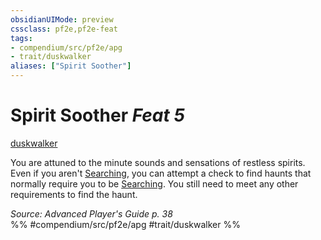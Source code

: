 ```yaml
---
obsidianUIMode: preview
cssclass: pf2e,pf2e-feat
tags:
- compendium/src/pf2e/apg
- trait/duskwalker
aliases: ["Spirit Soother"]
---
```

# Spirit Soother  *Feat 5*  
[duskwalker](duskwalker-apg.md "Duskwalker Ancestry & Heritage Trait")  


You are attuned to the minute sounds and sensations of restless spirits. Even if you aren't [Searching](search.md), you can attempt a check to find haunts that normally require you to be [Searching](search.md). You still need to meet any other requirements to find the haunt.

*Source: Advanced Player's Guide p. 38*  
%% #compendium/src/pf2e/apg #trait/duskwalker %%